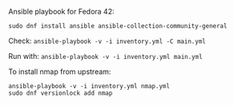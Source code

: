 Ansible playbook for Fedora 42:

`sudo dnf install ansible ansible-collection-community-general`

Check:
`ansible-playbook -v -i inventory.yml -C main.yml`

Run with:
`ansible-playbook -v -i inventory.yml main.yml`


To install nmap from upstream:
```
ansible-playbook -v -i inventory.yml nmap.yml
sudo dnf versionlock add nmap
```
